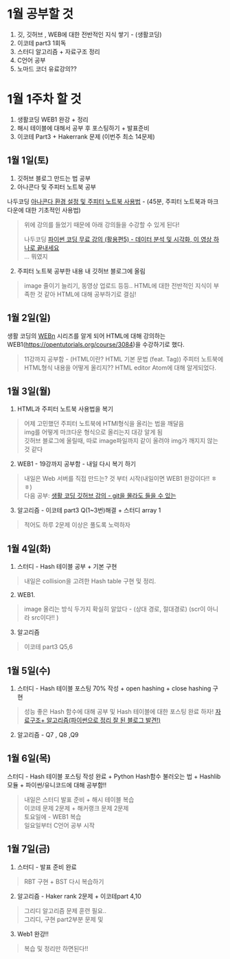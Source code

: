 # 1월 공부할 것

1. 깃, 깃허브 , WEB에 대한 전반적인 지식 쌓기 - (생활코딩)
1. 이코테 part3 1회독
1. 스터디 알고리즘 + 자료구조 정리
1. C언어 공부 
1. 노마드 코더 유료강의??

# 1월 1주차 할 것  

1. 생활코딩 WEB1 완강 + 정리
1. 해시 테이블에 대해서 공부 후 포스팅하기 + 발표준비
1. 이코테 Part3 + Hakerrank 문제 (이번주 최소 14문제)
## 1월 1일(토)
1. 깃허브 블로그 만드는 법 공부
1. 아나콘다 및 주피터 노트북 공부  

나두코딩 [아나콘다 환경 설정 및 주피터 노트북 사용법](https://www.youtube.com/watch?v=dJfq-eCi7KI) - (45분, 주피터 노트북과 마크다운에 대한 기초적인 사용법)  

> 위에 강의를 들었기 때문에 아래 강의들을 수강할 수 있게 된다!  
> 
> 나두코딩 [파이썬 코딩 무료 강의 (활용편5) - 데이터 분석 및 시각화, 이 영상 하나로 끝내세요](https://www.youtube.com/watch?v=PjhlUzp_cU0&t=21969s)  
> ... 뭐였지

2. 주피터 노트북 공부한 내용 내 깃허브 블로그에 올림
> image 줄이기 늘리기, 동영상 업로드 등등.. HTML에 대한 전반적인 지식이 부족한 것 같아 HTML에 대해 공부하기로 결심!
> 
## 1월 2일(일)

생활 코딩의 [WEBn](https://opentutorials.org/course/3083) 시리즈를 알게 되어 HTML에 대해 강의하는 WEB1(https://opentutorials.org/course/3084)을 수강하기로 했다.  

> 11강까지 공부함 - (HTML이란? HTML 기본 문법 (feat. Tag)) 
> 주피터 노트북에 HTML형식 내용을 어떻게 올리지??
> HTML editor Atom에 대해 알게되었다.

## 1월 3일(월)

1. HTML과 주피터 노트북 사용법을 복기<br>
  > 어제 고민했던 주피터 노트북에 HTMl형식을 올리는 법을 깨달음  
  > img를 어떻게 마크다운 형식으로 올리는지 대강 알게 됨  
  > 깃허브 블로그에 올릴때, 따로 image파일까지 같이 올려야 img가 깨지지 않는 것 같다

2. WEB1 - 19강까지 공부함 - 내일 다시 복기 하기  
  > 내일은 Web 서버를 직접 만드는? 것 부터 시작(내일이면 WEB1 완강이다!! ㅎ ㅎ)  
  > 다음 공부: [생활 코딩 깃허브 강의 - git을 몰라도 들을 수 있는](https://www.youtube.com/watch?v=tocFib6Ytls&list=PLuHgQVnccGMDWjb0TWItMCfDWDs8Y3Oo7)
3. 알고리즘  - 이코테 part3 Q(1~3번)해결 + 스터디 array 1
  
  > 적어도 하루 2문제 이상은 풀도록 노력하자  
## 1월 4일(화)

1. 스터디 - Hash 테이블 공부 + 기본 구현  
  >   내일은 collision을 고려한 Hash table 구현 및 정리. 
2. WEB1. 
  > image 올리는 방식 두가지 확실히 알았다 - (상대 경로, 절대경로) (scr이 아니라 src이다!! )
3. 알고리즘  
  > 이코테 part3 Q5,6

## 1월 5일(수)

1. 스터디  -  Hash 테이블 포스팅 70% 작성 + open hashing + close hashing 구현
  > 성능 좋은 Hash 함수에 대해 공부 및 Hash 테이블에 대한 포스팅 완료 하자!
  > [자료구조+ 알고리즘(파이썬으로 정리 잘 된 블로그 발견!)](https://www.fun-coding.org/Chapter09-hashtable.html)
  
2. 알고리즘  - Q7 , Q8 ,Q9  

## 1월 6일(목)

스터디 - Hash 테이블 포스팅 작성 완료 + Python Hash함수 불러오는 법 + Hashlib 모듈 + 파이썬/유니코드에 대해 공부함!!

  > 내일은 스터디 발표 준비 + 해시 테이블 복습  
  > 이코테 문제 2문제 + 해커랭크 문제 2문제   
  >  토요일에 - WEB1 복습  
  >  일요일부터 C언어 공부 시작  
## 1월 7일(금)  
1. 스터디 - 발표 준비 완료  
  > RBT 구현 + BST 다시 복습하기
2. 알고리즘 - Haker rank 2문제 + 이코테part 4,10  
  > 그리디 알고리즘 문제 훈련 필요..  
  > 그리디, 구현 part2부분 문제 및   

3. Web1 완강!!  
  > 복습 및 정리만 하면된다!!
